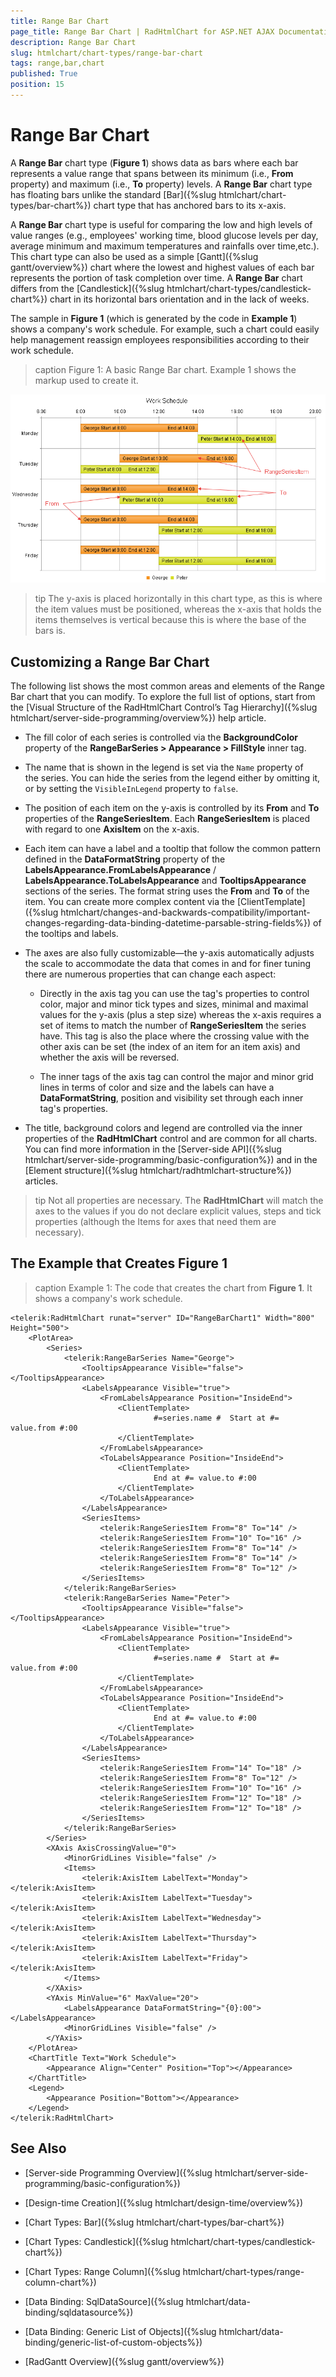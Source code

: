 ```yaml
---
title: Range Bar Chart
page_title: Range Bar Chart | RadHtmlChart for ASP.NET AJAX Documentation
description: Range Bar Chart
slug: htmlchart/chart-types/range-bar-chart
tags: range,bar,chart
published: True
position: 15
---
```


# Range Bar Chart

A **Range Bar** chart type (**Figure 1**) shows data as bars where each bar represents a value range that spans between its minimum (i.e., **From** property) and maximum (i.e., **To** property) levels. A **Range Bar** chart type has floating bars unlike the standard [Bar]({%slug htmlchart/chart-types/bar-chart%}) chart type that has anchored bars to its x-axis.

A **Range Bar** chart type is useful for comparing the low and high levels of value ranges (e.g., employees' working time, blood glucose levels per day, average minimum and maximum temperatures and rainfalls over time,etc.). This chart type can also be used as a simple [Gantt]({%slug gantt/overview%}) chart where the lowest and highest values of each bar represents the portion of task completion over time. A **Range Bar** chart differs from the [Candlestick]({%slug htmlchart/chart-types/candlestick-chart%}) chart in its horizontal bars orientation and in the lack of weeks.

The sample in **Figure 1** (which is generated by the code in **Example 1**) shows a company's work schedule. For example, such a chart could easily help management reassign employees responsibilities according to their work schedule.

>caption Figure 1: A basic Range Bar chart. Example 1 shows the markup used to create it.

![htmlchart-range-bar-chart](images/htmlchart-range-bar-chart.png)

>tip The y-axis is placed horizontally in this chart type, as this is where the item values must be positioned, whereas the x-axis that holds the items themselves is vertical because this is where the base of the bars is.

## Customizing a Range Bar Chart

The following list shows the most common areas and elements of the Range Bar chart that you can modify. To explore the full list of options, start from the [Visual Structure of the RadHtmlChart Control’s Tag Hierarchy]({%slug htmlchart/server-side-programming/overview%}) help article.

* The fill color of each series is controlled via the **BackgroundColor** property of the **RangeBarSeries > Appearance > FillStyle** inner tag.

* The name that is shown in the legend is set via the `Name` property of the series. You can hide the series from the legend either by omitting it, or by setting the `VisibleInLegend` property to `false`.

* The position of each item on the y-axis is controlled by its **From** and **To** properties of the **RangeSeriesItem**. Each **RangeSeriesItem** is placed with regard to one **AxisItem** on the x-axis.

* Each item can have a label and a tooltip that follow the common pattern defined in the **DataFormatString** property of the **LabelsAppearance.FromLabelsAppearance** / **LabelsAppearance.ToLabelsAppearance** and **TooltipsAppearance** sections of the series. The format string uses the **From** and **To** of the item. You can create more complex content via the [ClientTemplate]({%slug htmlchart/changes-and-backwards-compatibility/important-changes-regarding-data-binding-datetime-parsable-string-fields%}) of the tooltips and labels.

* The axes are also fully customizable—the y-axis automatically adjusts the scale to accommodate the data that comes in and for finer tuning there are numerous properties that can change each aspect:

	* Directly in the axis tag you can use the tag's properties to control color, major and minor tick types and sizes, minimal and maximal values for the y-axis (plus a step size) whereas the x-axis requires a set of items to match the number of **RangeSeriesItem** the series have. This tag is also the place where the crossing value with the other axis can be set (the index of an item for an item axis) and whether the axis will be reversed.

	* The inner tags of the axis tag can control the major and minor grid lines in terms of color and size and the labels can have a **DataFormatString**, position and visibility set through each inner tag's properties.

* The title, background colors and legend are controlled via the inner properties of the **RadHtmlChart** control and are common for all charts. You can find more information in the [Server-side API]({%slug htmlchart/server-side-programming/basic-configuration%}) and in the [Element structure]({%slug htmlchart/radhtmlchart-structure%}) articles.

>tip Not all properties are necessary. The **RadHtmlChart** will match the axes to the values if you do not declare explicit values, steps and tick properties (although the Items for axes that need them are necessary).

## The Example that Creates Figure 1

>caption Example 1: The code that creates the chart from **Figure 1**. It shows a company's work schedule.

````ASP.NET
<telerik:RadHtmlChart runat="server" ID="RangeBarChart1" Width="800" Height="500">
	<PlotArea>
		<Series>
			<telerik:RangeBarSeries Name="George">
				<TooltipsAppearance Visible="false"></TooltipsAppearance>
				<LabelsAppearance Visible="true">
					<FromLabelsAppearance Position="InsideEnd">
						<ClientTemplate>
								#=series.name #  Start at #= value.from #:00
						</ClientTemplate>
					</FromLabelsAppearance>
					<ToLabelsAppearance Position="InsideEnd">
						<ClientTemplate>
								End at #= value.to #:00
						</ClientTemplate>
					</ToLabelsAppearance>
				</LabelsAppearance>
				<SeriesItems>
					<telerik:RangeSeriesItem From="8" To="14" />
					<telerik:RangeSeriesItem From="10" To="16" />
					<telerik:RangeSeriesItem From="8" To="14" />
					<telerik:RangeSeriesItem From="8" To="14" />
					<telerik:RangeSeriesItem From="8" To="12" />
				</SeriesItems>
			</telerik:RangeBarSeries>
			<telerik:RangeBarSeries Name="Peter">
				<TooltipsAppearance Visible="false"></TooltipsAppearance>
				<LabelsAppearance Visible="true">
					<FromLabelsAppearance Position="InsideEnd">
						<ClientTemplate>
								#=series.name #  Start at #= value.from #:00
						</ClientTemplate>
					</FromLabelsAppearance>
					<ToLabelsAppearance Position="InsideEnd">
						<ClientTemplate>
								End at #= value.to #:00
						</ClientTemplate>
					</ToLabelsAppearance>
				</LabelsAppearance>
				<SeriesItems>
					<telerik:RangeSeriesItem From="14" To="18" />
					<telerik:RangeSeriesItem From="8" To="12" />
					<telerik:RangeSeriesItem From="10" To="16" />
					<telerik:RangeSeriesItem From="12" To="18" />
					<telerik:RangeSeriesItem From="12" To="18" />
				</SeriesItems>
			</telerik:RangeBarSeries>
		</Series>
		<XAxis AxisCrossingValue="0">
			<MinorGridLines Visible="false" />
			<Items>
				<telerik:AxisItem LabelText="Monday"></telerik:AxisItem>
				<telerik:AxisItem LabelText="Tuesday"></telerik:AxisItem>
				<telerik:AxisItem LabelText="Wednesday"></telerik:AxisItem>
				<telerik:AxisItem LabelText="Thursday"></telerik:AxisItem>
				<telerik:AxisItem LabelText="Friday"></telerik:AxisItem>
			</Items>
		</XAxis>
		<YAxis MinValue="6" MaxValue="20">
			<LabelsAppearance DataFormatString="{0}:00"></LabelsAppearance>
			<MinorGridLines Visible="false" />
		</YAxis>
	</PlotArea>
	<ChartTitle Text="Work Schedule">
		<Appearance Align="Center" Position="Top"></Appearance>
	</ChartTitle>
	<Legend>
		<Appearance Position="Bottom"></Appearance>
	</Legend>
</telerik:RadHtmlChart>
````


## See Also

 * [Server-side Programming Overview]({%slug htmlchart/server-side-programming/basic-configuration%})

 * [Design-time Creation]({%slug htmlchart/design-time/overview%})

 * [Chart Types: Bar]({%slug htmlchart/chart-types/bar-chart%})

 * [Chart Types: Candlestick]({%slug htmlchart/chart-types/candlestick-chart%})

 * [Chart Types: Range Column]({%slug htmlchart/chart-types/range-column-chart%})

 * [Data Binding: SqlDataSource]({%slug htmlchart/data-binding/sqldatasource%})

 * [Data Binding: Generic List of Objects]({%slug htmlchart/data-binding/generic-list-of-custom-objects%})
 
 * [RadGantt Overview]({%slug gantt/overview%})
